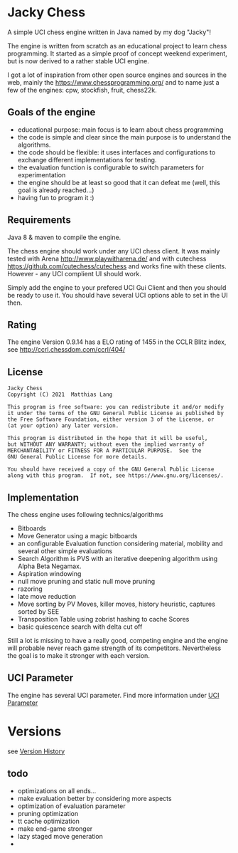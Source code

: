 # Jacky Chess

A simple UCI chess engine written in Java named by my dog "Jacky"!
                                                  
The engine is written from scratch as an educational project to learn chess programming.
It started as a simple proof of concept weekend experiment, but is now derived to a rather stable UCI engine.

I got a lot of inspiration from other open source engines and sources in the web, mainly the https://www.chessprogramming.org/
and to name just a few of the engines: cpw, stockfish, fruit, chess22k.


## Goals of the engine

- educational purpose: main focus is to learn about chess programming
- the code is simple and clear since the main purpose is to understand the algorithms.
- the code should be flexible: it uses interfaces and configurations to exchange different implementations for testing.
- the evaluation function is configurable to switch parameters for experimentation
- the engine should be at least so good that it can defeat me (well, this goal is already reached...)
- having fun to program it :)

## Requirements

Java 8 & maven to compile the engine.

The chess engine should work under any UCI chess client.
It was mainly tested with Arena http://www.playwitharena.de/ and with cutechess https://github.com/cutechess/cutechess
and works fine with these clients. However - any UCI complient UI should work.

Simply add the engine to your prefered UCI Gui Client and then you should be ready to use it.
You should have several UCI options able to set in the UI then.

## Rating

The engine Version 0.9.14 has a ELO rating of 1455 in the CCLR Blitz index, see http://ccrl.chessdom.com/ccrl/404/



## License

    Jacky Chess 
    Copyright (C) 2021  Matthias Lang

    This program is free software: you can redistribute it and/or modify
    it under the terms of the GNU General Public License as published by
    the Free Software Foundation, either version 3 of the License, or
    (at your option) any later version.

    This program is distributed in the hope that it will be useful,
    but WITHOUT ANY WARRANTY; without even the implied warranty of
    MERCHANTABILITY or FITNESS FOR A PARTICULAR PURPOSE.  See the
    GNU General Public License for more details.

    You should have received a copy of the GNU General Public License
    along with this program.  If not, see https://www.gnu.org/licenses/.

## Implementation

The chess engine uses following technics/algorithms 

- Bitboards
- Move Generator using a magic bitboards  
- an configurable Evaluation function considering material, mobility and several other simple evaluations
- Search Algorithm is PVS with an iterative deepening algorithm using Alpha Beta Negamax.
- Aspiration windowing
- null move pruning and static null move pruning
- razoring
- late move reduction
- Move sorting by PV Moves, killer moves, history heuristic, captures sorted by SEE
- Transposition Table using zobrist hashing to cache Scores
- basic quiescence search with delta cut off



Still a lot is missing to have a really good, competing engine and the engine
will probable never reach game strength of its competitors.
Nevertheless the goal is to make it stronger with each version.

## UCI Parameter

The engine has several UCI parameter. Find more information under [UCI Parameter](docs/uciparameter.md)


# Versions

see [Version History](docs/versionhistory.md)                     


## todo 
           
- optimizations on all ends...
- make evaluation better by considering more aspects
- optimization of evaluation parameter
- pruning optimization
- tt cache optimization
- make end-game stronger
- lazy staged move generation
- 

